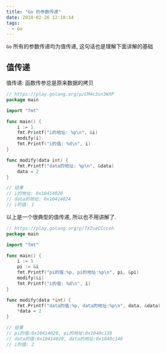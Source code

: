```yaml
---
title: "Go 的参数传递"
date: 2018-02-26 12:18:14
tags:
  - Go
---
```


`Go` 所有的参数传递均为值传递, 这句话也是理解下面讲解的基础

<!--more-->

## 值传递

值传递: 函数传参总是原来数据的拷贝

```Go
// https://play.golang.org/p/CM4c3un3WXP
package main

import "fmt"

func main() {
	i := 1
	fmt.Printf("i的地址: %p\n", &i)
	modify(i)
	fmt.Printf("i的值: %d\n", i)
}

func modify(data int) {
	fmt.Printf("data的地址: %p\n", &data)
	data = 2
}

// 结果
// i的地址: 0x10414020
// data的地址: 0x10414024
// i的值: 1
```

以上是一个很典型的值传递, 所以也不用讲解了. 

```go
// https://play.golang.org/p/7XIueCCccoh
package main

import "fmt"

func main() {
	i := 1
	pi := &i
	fmt.Printf("pi的值:%p, pi的地址:%p\n", pi, &pi)
	modify(&i)
	fmt.Printf("i的值: %d\n", i)
}

func modify(data *int) {
	fmt.Printf("data的值:%p, data的地址:%p\n", data, &data)
	*data = 2
}

// 结果
// pi的值:0x10414020, pi的地址:0x1040c138
// data的值:0x10414020, data的地址:0x1040c148
// i的值: 2
```